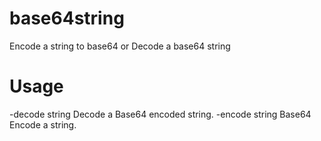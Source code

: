 # base64string
Encode a string to base64 or Decode a base64 string

# Usage
  -decode string
        Decode a Base64 encoded string.
  -encode string
        Base64 Encode a string.
